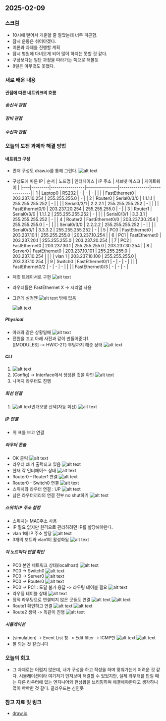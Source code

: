 ## 2025-02-09

### 스크럼
- 10시에 뻗어서 개운할 줄 알았는데 너무 피곤함.
- 잠시 운동은 쉬어야겠다.
- 이론과 과제를 진행할 계획
- 잠시 병원에 다녀오게 되어 많이 하지는 못할 것 같다.
- 구상보다는 일단 과정을 따라가는 쪽으로 해볼듯
- 8일은 아무것도 못했다.

### 새로 배운 내용
#### 관점에 따른 네트워크의 흐름
##### 송신사 관점

##### 장비 관점

##### 수신자 관점


### 오늘의 도전 과제와 해결 방법
#### 네트워크 구성
- 먼저 구성도 draw.io를 통해 그린다.
![alt text](img/09-00.png)
- 구성도에 따른 IP
    | 순서 | 노드명    | 인터페이스        | IP 주소          | 서브넷 마스크     | 게이트웨이        |
    |----|---------|-----------------|----------------|---------------|--------------|
    | 1  | Laptop0  | RS232           | -              | -             | -            |
    |    |         | FastEthernet0    | 203.237.10.254 | 255.255.255.0 | -            |
    | 2  | Router0  | Serial0/3/0      | 1.1.1.1        | 255.255.255.252 | -            |
    |    |         | Serial0/3/1      | 2.2.2.1        | 255.255.255.252 | -            |
    |    |         | FastEthernet0/0  | 203.237.20.254 | 255.255.255.0 | -            |
    | 3  | Router1  | Serial0/3/0      | 1.1.1.2        | 255.255.255.252 | -            |
    |    |         | Serial0/3/1      | 3.3.3.1        | 255.255.255.252 | -            |
    | 4  | Router2  | FastEthernet0/0  | 203.237.30.254 | 255.255.255.0 | -            |
    |    |         | Serial0/3/0      | 2.2.2.2        | 255.255.255.252 | -            |
    |    |         | Serial0/3/1      | 3.3.3.2        | 255.255.255.252 | -            |
    | 5  | PC0      | FastEthernet0    | 203.237.10.1   | 255.255.255.0 | 203.237.10.254 |
    | 6  | PC1      | FastEthernet0    | 203.237.20.1   | 255.255.255.0 | 203.237.20.254 |
    | 7  | PC2      | FastEthernet0    | 203.237.30.1   | 255.255.255.0 | 203.237.30.254 |
    | 8  | Server0  | FastEthernet0    | 203.237.10.101 | 255.255.255.0 | 203.237.10.254 |
    |    |         | vlan 1           | 203.237.10.100 | 255.255.255.0 | 203.237.10.254 |
    | 9  | Switch0  | FastEthernet0/1  | -              | -             | -            |
    |    |         | FastEthernet0/2  | -              | -             | -            |
    |    |         | FastEthernet0/3  | -              | -             | -            |
- 패킷 트레이서로 구현
![alt text](img/09-01.png)
- 라우터들은 FastEthernet X -> 시리얼 사용
- 그런데 설정엔 ![alt text](img/09-02.png) 밖에 없음

    ![alt text](img/09-03.png)
##### Physical
- 아래와 같은 상황일때
![alt text](img/09-04.png)
- 전원을 끄고 아래 사진과 같이 만들어준다1.
<br/>([MODULES] -> HWIC-2T) 부팅까지 해준 상태
![alt text](img/09-05.png)

##### CLI
1. ![alt text](img/09-06.png)
2. [Config] -> Interface에서 생성된 것을 확인
![alt text](img/09-07.png)
3. 나머지 라우터도 진행

##### 회선 연결
1. ![alt text](img/09-08.png)번개모양 선택(자동 회선)
![alt text](img/09-09.png)

##### IP 연결
- 위 표를 보고 연결

##### 라우터 콘솔
- OK 클릭
![alt text](img/09-10.png)
- 라우터 cli가 출력되고 있음
![alt text](img/09-11.png)
- 현재 각 인터페이스 상태
![alt text](img/09-12.png)
- Router0 - Router1 연결
![alt text](img/09-13.png)
- Router0 - Switch0 연결
![alt text](img/09-14.png)
- 스위치와 라우터 연결 : UP
![alt text](img/09-15.png)
- 남은 라우터끼리의 연결 전부 no shut하기
![alt text](img/09-16.png)

##### 스위치 IP 주소 설정
- 스위치는 MAC주소 사용
- IP 필요 없지만 원격으로 관리하려면 IP를 할당해야한다.
- vlan 1에 IP 주소 할당
![alt text](img/09-17.png)
- 3개의 포트와 vlan1이 활성화됨
![alt text](img/09-18.png)

##### 각 노드마다 연결 확인
- PC0 본인 네트워크 상태(localhost)
![alt text](img/09-19.png)
- PC0 -> Switch0
![alt text](img/09-20.png)
- PC0 -> Server0
![alt text](img/09-21.png)
- PC0 -> Router0
![alt text](img/09-22.png)
- PC0 -> PC1 : 도달 불가 응답 -> 라우팅 테이블 필요
![alt text](img/09-23.png)
- 라우팅 테이블 상태
![alt text](img/09-24.png)
- 정적 라우팅으로 연결되지 않은 곳들도 연결
![alt text](img/09-25.png)
![alt text](img/09-26.png)
- Route1 확인하고 연결
![alt text](img/09-27.png)
![alt text](img/09-28.png)
- Route2 생략 -> 똑같이 진행
![alt text](img/09-29.png)

##### 시뮬레이션
- [simulation] -> Event List 창 -> Edit filter -> ICMP만
![alt text](img/09-30.png)
![alt text](img/09-31.png)
- 잘 되는 것 같습니다

### 오늘의 회고
- 그 자체로는 어렵지 않은데, 내가 구성을 하고 작성을 하며 맞춰가는게 어려운 것 같다. 시뮬레이션이라 여기저기 만져보며 해결할 수 있었지만, 실제 라우터를 만질 때는 다른 라우터에 있는 엔지니어와 현상황을 브리핑하며 해결해야한다고 생각하니 많이 빡빡한 것 같다. 클라우드는 신인듯

### 참고 자료 및 링크
- [draw.io](https://draw.io/)